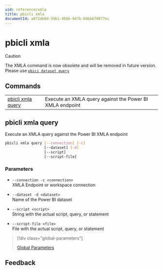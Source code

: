 ```yaml
---
uid: reference/xmla
title: pbicli xmla
documentId: a072d66d-39b1-4566-947b-04bb670877ec
---
```


# pbicli xmla

> [!CAUTION]
> The XMLA command is now obsolete and will be removed in future version. Please use [`pbici dataset query`](xref:reference/dataset#pbicli-dataset-query)

## Commands

|                                         |                                                          |
| --------------------------------------- | -------------------------------------------------------- |
| [pbicli xmla query](#pbicli-xmla-query) | Execute an XMLA query against the Power BI XMLA endpoint |

## pbicli xmla query

Execute an XMLA query against the Power BI XMLA endpoint

```bash
pbicli xmla query [--connection] [-c]
                  [--dataset] [-d]
                  [--script]
                  [--script-file]
```

### Parameters

-   `--connection -c <connection>`<br/>XMLA Endpoint or workspace connection

-   `--dataset -d <dataset>`<br/>Name of the Power BI dataset

-   `--script <script>`<br/>String with the actual script, query, or statement

-   `--script-file <file>`<br/>File with the actual script, query, or statement

> [!div class="global-parameters"]
>
> [Global Parameters](xref:global)

## Feedback
